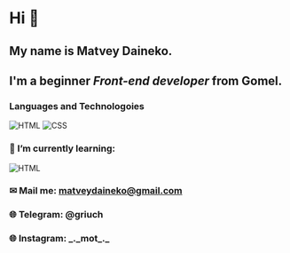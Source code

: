 # Hi 👋
## My name is __Matvey Daineko__.
## I'm a beginner *Front-end developer* from Gomel.
### Languages and Technologoies
![HTML](https://img.shields.io/badge/-HTML-090909?style=for-the-badge&logo=html5)
![CSS](https://img.shields.io/badge/-CSS-090909?style=for-the-badge&logo=css3)
### 🌱 I’m currently learning:
![HTML](https://img.shields.io/badge/-JS-090909?style=for-the-badge&logo=javascript)
### ✉ Mail me: matveydaineko@gmail.com
### 🌐 Telegram: @griuch
### 🌐 Instagram: \_\.\_mot\_\.\_

<!--
**MDaineko/MDaineko** is a ✨ _special_ ✨ repository because its `README.md` (this file) appears on your GitHub profile.

Here are some ideas to get you started:

- 🔭 I’m currently working on ...
- 🌱 I’m currently learning ...
- 👯 I’m looking to collaborate on ...
- 🤔 I’m looking for help with ...
- 💬 Ask me about ...
- 📫 How to reach me: ...
- 😄 Pronouns: ...
- ⚡ Fun fact: ...
-->
